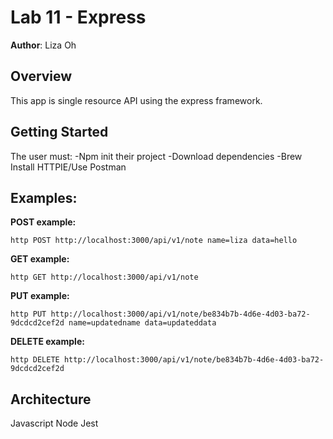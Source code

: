# Lab 11 - Express

**Author**: Liza Oh

## Overview
This app is single resource API using the express framework.

## Getting Started
The user must:
-Npm init their project
-Download dependencies
-Brew Install HTTPIE/Use Postman

## Examples:
**POST example:**
```
http POST http://localhost:3000/api/v1/note name=liza data=hello
```

**GET example:**
```
http GET http://localhost:3000/api/v1/note
```

**PUT example:**
```
http PUT http://localhost:3000/api/v1/note/be834b7b-4d6e-4d03-ba72-9dcdcd2cef2d name=updatedname data=updateddata
```

**DELETE example:**
```
http DELETE http://localhost:3000/api/v1/note/be834b7b-4d6e-4d03-ba72-9dcdcd2cef2d
```

## Architecture
Javascript
Node
Jest